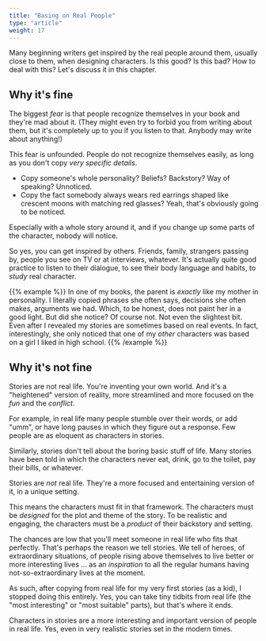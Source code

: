 ```yaml
---
title: "Basing on Real People"
type: "article"
weight: 17
---
```


Many beginning writers get inspired by the real people around them, usually close to them, when designing characters. Is this good? Is this bad? How to deal with this? Let's discuss it in this chapter.

## Why it's fine

The biggest _fear_ is that people recognize themselves in your book and they're mad about it. (They might even try to forbid you from writing about them, but it's completely up to you if you listen to that. Anybody may write about anything!)

This fear is unfounded. People do not recognize themselves easily, as long as you don't copy _very specific details_.

* Copy someone's whole personality? Beliefs? Backstory? Way of speaking? Unnoticed.
* Copy the fact somebody always wears red earrings shaped like crescent moons with matching red glasses? Yeah, that's obviously going to be noticed.

Especially with a whole story around it, and if you change up some parts of the character, nobody will notice.

So yes, you can get inspired by others. Friends, family, strangers passing by, people you see on TV or at interviews, whatever. It's actually quite good practice to listen to their dialogue, to see their body language and habits, to _study_ real character.

{{% example %}}
In one of my books, the parent is _exactly_ like my mother in personality. I literally copied phrases she often says, decisions she often makes, arguments we had. Which, to be honest, does not paint her in a good light. But did she notice? Of course not. Not even the slightest bit. Even after I revealed my stories are sometimes based on real events. In fact, interestingly, she only noticed that one of my _other_ characters was based on a girl I liked in high school.
{{% /example %}}

## Why it's not fine

Stories are not real life. You're inventing your own world. And it's a "heightened" version of reality, more streamlined and more focused on the _fun_ and the _conflict_.

For example, in real life many people stumble over their words, or add "umm", or have long pauses in which they figure out a response. Few people are as eloquent as characters in stories.

Similarly, stories don't tell about the boring basic stuff of life. Many stories have been told in which the characters never eat, drink, go to the toilet, pay their bills, or whatever.

Stories are _not_ real life. They're a more focused and entertaining version of it, in a unique setting.

This means the characters must fit in that framework. The characters must be _designed_ for the plot and theme of the story. To be realistic and engaging, the characters must be a _product_ of their backstory and setting.

The chances are low that you'll meet someone in real life who fits that perfectly. That's perhaps the reason we tell stories. We tell of heroes, of extraordinary situations, of people rising above themselves to live better or more interesting lives ... as an _inspiration_ to all the regular humans having not-so-extraordinary lives at the moment.

As such, after copying from real life for my very first stories (as a kid), I stopped doing this entirely. Yes, you can take tiny tidbits from real life (the "most interesting" or "most suitable" parts), but that's where it ends.

Characters in stories are a more interesting and important version of people in real life. Yes, even in very realistic stories set in the modern times.
